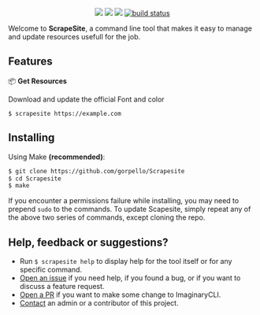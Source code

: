 <p align="center">
    <a href="#" alt="Version">
        <img src="https://img.shields.io/static/v1?label=Version&message=1.0.0&color=brightgreen" /></a>
    <a href="#" alt="XCode Version">
        <img src="https://img.shields.io/static/v1?label=XCode%20Version&message=13.0&color=brightgreen&logo=xcode" /></a>
    <a href="#" alt="Swift Version">
        <img src="https://img.shields.io/static/v1?label=Swift%20Version&message=latest&color=brightgreen&logo=swift" /></a>
    <a href="#" alt="Designed for">
        <img src="https://img.shields.io/static/v1?label=Designed%20for&message=Shell&color=brightgreen" alt="build status"></a>
</p>

Welcome to **ScrapeSite**, a command line tool that makes it easy to manage and update resources usefull for the job. 

## Features

📦 **Get Resources**

Download and update the official Font and color

```
$ scrapesite https://example.com
```


## Installing

Using Make **(recommended)**:

```sh
$ git clone https://github.com/gorpello/Scrapesite
$ cd Scrapesite
$ make
```

If you encounter a permissions failure while installing, you may need to prepend `sudo` to the commands.
To update Scapesite, simply repeat any of the above two series of commands, except cloning the repo.

## Help, feedback or suggestions?

- Run `$ scrapesite help` to display help for the tool itself or for any specific command.
- [Open an issue](https://github.com/gorpello/Scrapesite/issues/new) if you need help, if you found a bug, or if you want to discuss a feature request.
- [Open a PR](https://github.com/gorpello/Scrapesite/pull/new/master) if you want to make some change to ImaginaryCLI.
- [Contact](https://github.com/gorpello/Scrapesite/blob/main/.github/CODEOWNERS) an admin or a contributor of this project.